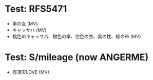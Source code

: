# Test: RFS5471
* 傘の女 (MV)
* キャッサバ (MV)
* 桃色のキャッサバ、橙色の傘、空色の衣、紫の枕、緑の布 (MV)
# Test: S/mileage (now ANGERME)
* 有頂天LOVE (MV)
